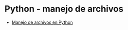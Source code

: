 # Python - manejo de archivos

- [Manejo de archivos en Python](https://tpb708-programacionsig-2020.github.io/leccion-08-archivos/archivos)
